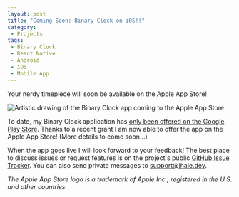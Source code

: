 ```yaml
---
layout: post
title: "Coming Soon: Binary Clock on iOS!!"
category:
 - Projects
tags:
 - Binary Clock
 - React Native
 - Android
 - iOS
 - Mobile App
---
```


Your nerdy timepiece will soon be available on the Apple App Store!

![Artistic drawing of the Binary Clock app coming to the Apple App
Store](/assets/img/posts/binaryclock/binary-clock-to-ios.png)

To date, my Binary Clock application has [only been offered on the Google Play
Store](https://jhale.dev/projects/2022/07/02/introducing-binary-clock.html#where-can-i-get-it).
Thanks to a recent grant I am now able to offer the app on the Apple App Store!
(More details to come soon...)

When the app goes live I will look forward to your feedback! The best place to
discuss issues or request features is on the project's public [GitHub Issue
Tracker](https://github.com/thehale/BinaryClock/issues). You can also send
private messages to [support@jhale.dev](mailto:support@jhale.dev).

*The Apple App Store logo is a trademark of Apple Inc., registered in the U.S.
and other countries.*